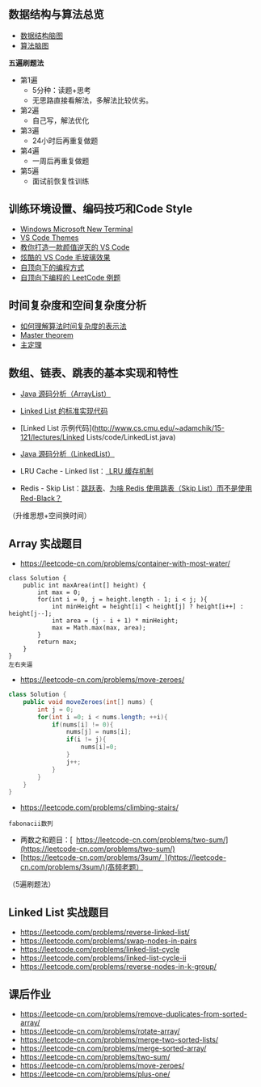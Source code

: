 ## 数据结构与算法总览

* [数据结构脑图](http://naotu.baidu.com/file/b832f043e2ead159d584cca4efb19703?token=7a6a56eb2630548c)
* [算法脑图](http://naotu.baidu.com/file/0a53d3a5343bd86375f348b2831d3610?token=5ab1de1c90d5f3ec)

**五遍刷题法**

* 第1遍
  * 5分种：读题+思考
  * 无思路直接看解法，多解法比较优劣。
* 第2遍
  * 自己写，解法优化
* 第3遍
  * 24小时后再重复做题
* 第4遍
  * 一周后再重复做题
* 第5遍
  * 面试前恢复性训练

## 训练环境设置、编码技巧和Code Style

- [Windows Microsoft New      Terminal](http://github.com/microsoft/terminal)
- [VS Code Themes](http://vscodethemes.com/)
- [教你打造一款颜值逆天的 VS Code](http://juejin.im/entry/587e0f2f570c352201113e14)
- [炫酷的 VS Code 毛玻璃效果](http://juejin.im/post/5ce1365151882525ff28ed47)
- [自顶向下的编程方式](http://markhneedham.com/blog/2008/09/15/clean-code-book-review/)
- [自顶向下编程的 LeetCode 例题](http://leetcode-cn.com/problems/valid-palindrome/)

## 时间复杂度和空间复杂度分析

- [如何理解算法时间复杂度的表示法](http://www.zhihu.com/question/21387264)
- [Master theorem](http://en.wikipedia.org/wiki/Master_theorem_(analysis_of_algorithms))
- [主定理](http://zh.wikipedia.org/wiki/主定理)

## 数组、链表、跳表的基本实现和特性

* [Java 源码分析（ArrayList）](http://developer.classpath.org/doc/java/util/ArrayList-source.html)

* [Linked List 的标准实现代码](http://www.geeksforgeeks.org/implementing-a-linked-list-in-java-using-class/)

* [Linked List 示例代码](http://www.cs.cmu.edu/~adamchik/15-121/lectures/Linked Lists/code/LinkedList.java)

* [Java 源码分析（LinkedList）](http://developer.classpath.org/doc/java/util/LinkedList-source.html)

* LRU Cache - Linked list：[ LRU 缓存机制](http://leetcode-cn.com/problems/lru-cache)

* Redis - Skip List：[跳跃表](http://redisbook.readthedocs.io/en/latest/internal-datastruct/skiplist.html)、[为啥 Redis 使用跳表（Skip List）而不是使用 Red-Black？](http://www.zhihu.com/question/20202931)

（升维思想+空间换时间）



## **Array 实战题目**

* https://leetcode-cn.com/problems/container-with-most-water/

```
class Solution {
    public int maxArea(int[] height) {
        int max = 0;
        for(int i = 0, j = height.length - 1; i < j; ){
            int minHeight = height[i] < height[j] ? height[i++] : height[j--];
            int area = (j - i + 1) * minHeight;
            max = Math.max(max, area);
        }
        return max;
    }
}
左右夹逼
```

* https://leetcode-cn.com/problems/move-zeroes/

```java
class Solution {
    public void moveZeroes(int[] nums) {
        int j = 0;
        for(int i =0; i < nums.length; ++i){
            if(nums[i] != 0){
                nums[j] = nums[i];
                if(i != j){
                    nums[i]=0;
                }
                j++;
            }
        }
    }
}
```

* https://leetcode.com/problems/climbing-stairs/

```
fabonacii数列

```

* 两数之和题目：[ https://leetcode-cn.com/problems/two-sum/](https://leetcode-cn.com/problems/two-sum/)
* [https://leetcode-cn.com/problems/3sum/ ](https://leetcode-cn.com/problems/3sum/)(高频老题）

（5遍刷题法）

## Linked List 实战题目

- https://leetcode.com/problems/reverse-linked-list/
- https://leetcode.com/problems/swap-nodes-in-pairs
- https://leetcode.com/problems/linked-list-cycle
- https://leetcode.com/problems/linked-list-cycle-ii
- https://leetcode.com/problems/reverse-nodes-in-k-group/

## 课后作业

- https://leetcode-cn.com/problems/remove-duplicates-from-sorted-array/
- https://leetcode-cn.com/problems/rotate-array/
- https://leetcode-cn.com/problems/merge-two-sorted-lists/
- https://leetcode-cn.com/problems/merge-sorted-array/
- https://leetcode-cn.com/problems/two-sum/
- https://leetcode-cn.com/problems/move-zeroes/
- https://leetcode-cn.com/problems/plus-one/